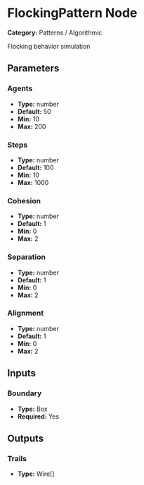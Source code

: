 
# FlockingPattern Node

**Category:** Patterns / Algorithmic

Flocking behavior simulation

## Parameters


### Agents
- **Type:** number
- **Default:** 50
- **Min:** 10
- **Max:** 200



### Steps
- **Type:** number
- **Default:** 100
- **Min:** 10
- **Max:** 1000



### Cohesion
- **Type:** number
- **Default:** 1
- **Min:** 0
- **Max:** 2



### Separation
- **Type:** number
- **Default:** 1
- **Min:** 0
- **Max:** 2



### Alignment
- **Type:** number
- **Default:** 1
- **Min:** 0
- **Max:** 2



## Inputs


### Boundary
- **Type:** Box
- **Required:** Yes



## Outputs


### Trails
- **Type:** Wire[]




